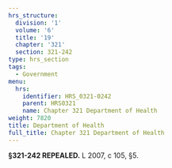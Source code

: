 ```yaml
---
hrs_structure:
  division: '1'
  volume: '6'
  title: '19'
  chapter: '321'
  section: 321-242
type: hrs_section
tags:
  - Government
menu:
  hrs:
    identifier: HRS_0321-0242
    parent: HRS0321
    name: Chapter 321 Department of Health
weight: 7820
title: Department of Health
full_title: Chapter 321 Department of Health
---
```

**§321-242 REPEALED.** L 2007, c 105, §5.